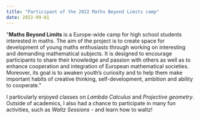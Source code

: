 ```yaml
---
title: "Participant of the 2022 Maths Beyond Limits camp"
date: 2022-09-01 
---
```


"**Maths Beyond Limits** is a Europe-wide camp for high school students interested in maths.
The aim of the project is to create space for development of young maths enthusiasts through
working on interesting and demanding mathematical subjects. It is designed to encourage participants to share their knowledge and passion with others as well as to enhance cooperation and
integration of European mathematical societies. Moreover, its goal is to awaken youth’s curiosity
and to help them make important habits of creative thinking, self-development, ambition and
ability to cooperate."

I particularly enjoyed classes on *Lambda Calculus* and *Projective geometry*.
Outside of academics, I also had a chance to participate in many fun activities, such as *Waltz Sessions* - and learn how to waltz! 